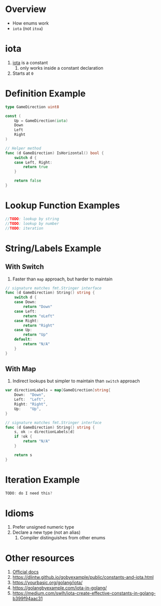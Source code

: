 # Overview
- How enums work
- `iota` (not `itoa`)


# iota
1. [iota](https://go.dev/ref/spec#Iota) is a constant
    1. only works inside a constant declaration
1. Starts at `0`


# Definition Example
```go
type GameDirection uint8

const (
	Up = GameDirection(iota)
	Down
	Left
	Right
)

// Helper method
func (d GameDirection) IsHorizontal() bool {
	switch d {
	case Left, Right:
		return true
	}

	return false
}
```


# Lookup Function Examples
```go
//TODO: lookup by string
//TODO: lookup by number
//TODO: iteration
```


# String/Labels Example
## With Switch
1. Faster than `map` approach, but harder to maintain
```go
// signature matches fmt.Stringer interface
func (d GameDirection) String() string {
	switch d {
	case Down:
		return "Down"
	case Left:
		return "oLeft"
	case Right:
		return "Right"
	case Up:
		return "Up"
	default:
		return "N/A"
	}
}
```

## With Map
1. Indirect lookups but simpler to maintain than `switch` approach
```go
var directionLabels = map[GameDirection]string{
	Down:  "Down",
	Left:  "Left",
	Right: "Right",
	Up:    "Up",
}

// signature matches fmt.Stringer interface
func (d GameDirection) String() string {
	s, ok := directionLabels[d]
	if !ok {
		return "N/A"
	}

	return s
}
```


# Iteration Example
```go
TODO: do I need this?
```


# Idioms
1. Prefer unsigned numeric type
1. Declare a new type (not an alias)
    1. Compiler distinguishes from other enums


# Other resources
1. [Official docs](https://go.dev/ref/spec#Iota)
1. https://dlintw.github.io/gobyexample/public/constants-and-iota.html
1. https://yourbasic.org/golang/iota/
1. https://golangbyexample.com/iota-in-golang/
1. https://medium.com/swlh/iota-create-effective-constants-in-golang-b399f94aac31
